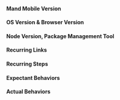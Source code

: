 <!-- 
***********************************************************************
⚠️无关问题请删掉，仅保留有回答的问题!!!
Unrelated issues please delete, keep only valid information!!!

🔆如果有时间，欢迎回答 https://github.com/didi/mand-mobile/issues/59
If you have time, welcome to answer 🔝

🙏强烈推荐阅读《如何有效地报告Bug》 https://www.chiark.greenend.org.uk/~sgtatham/bugs-cn.html
It is highly recommended to read 《How to Effectively Report Bug》🔝
************************************************************************
 -->

#### **Mand Mobile Version**
<!-- 项目版本/Required -->
<!-- 
亲爱的Mand Mobile用户：
	您好，在提Issue之前，
	请尝试在文档中寻找答案，并仔细的检查代码，
	请详尽的描述您的问题，更多的有效信息，可以得到更好的帮助，
	万分感谢 🙏🙏🙏🙏🙏
								              -- Mand Mobile开发者
-->

#### **OS Version & Browser Version**
<!-- 操作系统版本&浏览器版本/Required -->



#### **Node Version, Package Management Tool**
<!-- Node版本，包管理工具(npm/cnpm/yarn等)及版本(如果是构建异常)-->



#### **Recurring Links**
<!-- 复现链接(尽量以CodeSandbox复现) -->



#### **Recurring Steps**
<!-- 复现步骤/Required -->



#### **Expectant Behaviors**
<!-- 期待行为 -->



#### **Actual Behaviors**
<!-- 实际行为 -->



